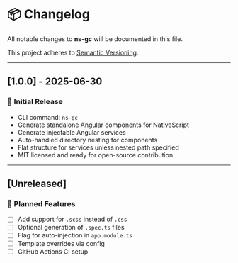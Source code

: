 # 📦 Changelog

All notable changes to **ns-gc** will be documented in this file.

This project adheres to [Semantic Versioning](https://semver.org/).

---

## [1.0.0] - 2025-06-30

### 🎉 Initial Release

- CLI command: `ns-gc`
- Generate standalone Angular components for NativeScript
- Generate injectable Angular services
- Auto-handled directory nesting for components
- Flat structure for services unless nested path specified
- MIT licensed and ready for open-source contribution

---

## [Unreleased]

### 🚧 Planned Features

- [ ] Add support for `.scss` instead of `.css`
- [ ] Optional generation of `.spec.ts` files
- [ ] Flag for auto-injection in `app.module.ts`
- [ ] Template overrides via config
- [ ] GitHub Actions CI setup
